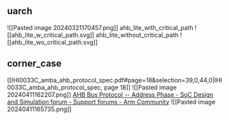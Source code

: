 ## uarch
![[Pasted image 20240321170457.png]]
ahb_lite_with_critical_path
![[ahb_lite_w_critical_path.svg]]
ahb_lite_without_critical_path
![[ahb_lite_wo_critical_path.svg]]
## corner_case
[[IHI0033C_amba_ahb_protocol_spec.pdf#page=18&selection=39,0,44,0|IHI0033C_amba_ahb_protocol_spec, page 18]]
![[Pasted image 20240411162207.png]]
[AHB Bus Protocol -- Address Phase - SoC Design and Simulation forum - Support forums - Arm Community](https://community.arm.com/support-forums/f/soc-design-and-simulation-forum/43735/ahb-bus-protocol----address-phase?ReplySortBy=CreatedDate&ReplySortOrder=Ascending)
![[Pasted image 20240411165735.png]]
